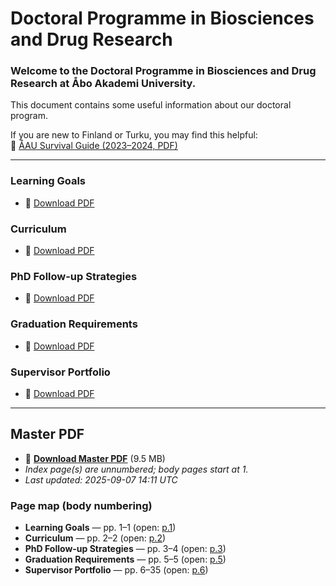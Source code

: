 # Doctoral Programme in Biosciences and Drug Research

### Welcome to the Doctoral Programme in Biosciences and Drug Research at **Åbo Akademi University**.

This document contains some useful information about our doctoral program.

If you are new to Finland or Turku, you may find this helpful:  
📘 [ÅAU Survival Guide (2023–2024, PDF)](https://www.abo.fi/wp-content/uploads/2024/05/survival_guide_2023-2024.pdf)

---


### Learning Goals  
- 📄 [Download PDF](https://aaugs-dp-biosciences-and-drug-research.github.io/LearningGoals/Document.pdf)

### Curriculum  
- 📄 [Download PDF](https://aaugs-dp-biosciences-and-drug-research.github.io/Curriculum/Document.pdf)

### PhD Follow-up Strategies  
- 📄 [Download PDF](https://aaugs-dp-biosciences-and-drug-research.github.io/Yearly_followup/Document.pdf)

### Graduation Requirements  
- 📄 [Download PDF](https://aaugs-dp-biosciences-and-drug-research.github.io/Graduation_Requirements/Document.pdf)

### Supervisor Portfolio  
- 📄 [Download PDF](https://aaugs-dp-biosciences-and-drug-research.github.io/supervisor-portfolio/Supervisor_Portfolio.pdf)



---

<!-- BEGIN MASTER INDEX -->

## Master PDF
- 📘 **[Download Master PDF](pdfs/master.pdf)** (9.5 MB)
- _Index page(s) are unnumbered; body pages start at 1._
- _Last updated: 2025-09-07 14:11 UTC_

### Page map (body numbering)
- **Learning Goals** — pp. 1–1 (open: [p.1](pdfs/master.pdf#page=2))
- **Curriculum** — pp. 2–2 (open: [p.2](pdfs/master.pdf#page=3))
- **PhD Follow-up Strategies** — pp. 3–4 (open: [p.3](pdfs/master.pdf#page=4))
- **Graduation Requirements** — pp. 5–5 (open: [p.5](pdfs/master.pdf#page=6))
- **Supervisor Portfolio** — pp. 6–35 (open: [p.6](pdfs/master.pdf#page=7))

<!-- END MASTER INDEX -->
